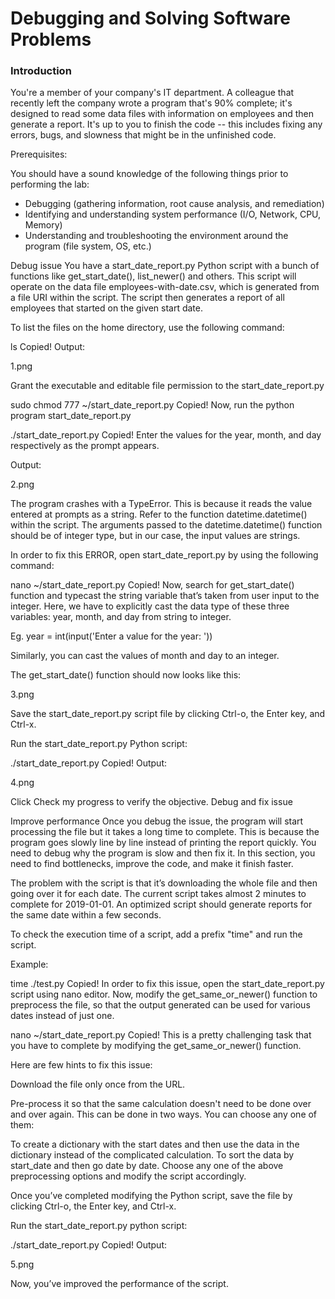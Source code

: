 # Debugging and Solving Software Problems

### Introduction
You're a member of your company's IT department. A colleague that recently left the company wrote a program that's 90% complete; it's designed to read some data files with information on employees and then generate a report. It's up to you to finish the code -- this includes fixing any errors, bugs, and slowness that might be in the unfinished code.

Prerequisites:

You should have a sound knowledge of the following things prior to performing the lab:

* Debugging (gathering information, root cause analysis, and remediation)
* Identifying and understanding system performance (I/O, Network, CPU, Memory)
* Understanding and troubleshooting the environment around the program (file system, OS, etc.)

Debug issue
You have a start_date_report.py Python script with a bunch of functions like get_start_date(), list_newer() and others. This script will operate on the data file employees-with-date.csv, which is generated from a file URI within the script. The script then generates a report of all employees that started on the given start date.

To list the files on the home directory, use the following command:

ls
Copied!
Output:

1.png

Grant the executable and editable file permission to the start_date_report.py

sudo chmod 777 ~/start_date_report.py
Copied!
Now, run the python program start_date_report.py

./start_date_report.py
Copied!
Enter the values for the year, month, and day respectively as the prompt appears.

Output:

2.png

The program crashes with a TypeError. This is because it reads the value entered at prompts as a string. Refer to the function datetime.datetime() within the script. The arguments passed to the datetime.datetime() function should be of integer type, but in our case, the input values are strings.

In order to fix this ERROR, open start_date_report.py by using the following command:

nano ~/start_date_report.py
Copied!
Now, search for get_start_date() function and typecast the string variable that’s taken from user input to the integer. Here, we have to explicitly cast the data type of these three variables: year, month, and day from string to integer.

Eg. year = int(input('Enter a value for the year: '))

Similarly, you can cast the values of month and day to an integer.

The get_start_date() function should now looks like this:

3.png

Save the start_date_report.py script file by clicking Ctrl-o, the Enter key, and Ctrl-x.

Run the start_date_report.py Python script:

./start_date_report.py
Copied!
Output:

4.png

Click Check my progress to verify the objective.
Debug and fix issue

Improve performance
Once you debug the issue, the program will start processing the file but it takes a long time to complete. This is because the program goes slowly line by line instead of printing the report quickly. You need to debug why the program is slow and then fix it. In this section, you need to find bottlenecks, improve the code, and make it finish faster.

The problem with the script is that it’s downloading the whole file and then going over it for each date. The current script takes almost 2 minutes to complete for 2019-01-01. An optimized script should generate reports for the same date within a few seconds.

To check the execution time of a script, add a prefix "time" and run the script.

Example:

time ./test.py
Copied!
In order to fix this issue, open the start_date_report.py script using nano editor. Now, modify the get_same_or_newer() function to preprocess the file, so that the output generated can be used for various dates instead of just one.

nano ~/start_date_report.py
Copied!
This is a pretty challenging task that you have to complete by modifying the get_same_or_newer() function.

Here are few hints to fix this issue:

Download the file only once from the URL.

Pre-process it so that the same calculation doesn't need to be done over and over again. This can be done in two ways. You can choose any one of them:

To create a dictionary with the start dates and then use the data in the dictionary instead of the complicated calculation.
To sort the data by start_date and then go date by date.
Choose any one of the above preprocessing options and modify the script accordingly.

Once you’ve completed modifying the Python script, save the file by clicking Ctrl-o, the Enter key, and Ctrl-x.

Run the start_date_report.py python script:

./start_date_report.py
Copied!
Output:

5.png

Now, you’ve improved the performance of the script.
